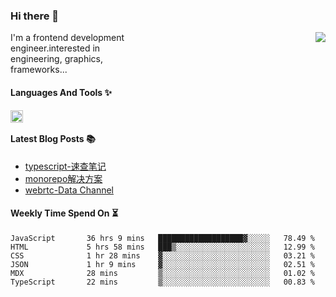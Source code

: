 <!--
**zhaohuanyuu/zhaohuanyuu** is a ✨ _special_ ✨ repository because its `README.md` (this file) appears on your GitHub profile.
-->

### Hi there 👋

<picture>
  <source media="(prefers-color-scheme: dark)" srcset="https://github-readme-stats.vercel.app/api?username=zhaohuanyuu&count_private=true&show_icons=true&theme=city_lights&hide_title=true">
  <img align="right" src="https://github-readme-stats.vercel.app/api?username=zhaohuanyuu&count_private=true&show_icons=true&hide_title=true">
</picture>

<p align="left" style="width:40%">I'm a frontend development engineer.interested in engineering, graphics, frameworks...</p>

#### Languages And Tools ✨

<img align="left" height="20" src="https://skillicons.dev/icons?i=js,ts,nodejs,react,vue,gatsby,materialui,graphql,nestjs,electron,flutter" />

</br>

#### Latest Blog Posts 📚
<!-- BLOG-POST-LIST:START -->
- [typescript-速查笔记](https://zhy.gatsbyjs.io/blog/ts-note)
- [monorepo解决方案](https://zhy.gatsbyjs.io/blog/monorepos)
- [webrtc-Data Channel](https://zhy.gatsbyjs.io/blog/webrtc-dc)
<!-- BLOG-POST-LIST:END -->

#### Weekly Time Spend On ⏳
<!--START_SECTION:waka-->

```text
JavaScript       36 hrs 9 mins   ███████████████████▓░░░░░   78.49 %
HTML             5 hrs 58 mins   ███▒░░░░░░░░░░░░░░░░░░░░░   12.99 %
CSS              1 hr 28 mins    ▓░░░░░░░░░░░░░░░░░░░░░░░░   03.21 %
JSON             1 hr 9 mins     ▓░░░░░░░░░░░░░░░░░░░░░░░░   02.51 %
MDX              28 mins         ▒░░░░░░░░░░░░░░░░░░░░░░░░   01.02 %
TypeScript       22 mins         ▒░░░░░░░░░░░░░░░░░░░░░░░░   00.83 %
```

<!--END_SECTION:waka-->
